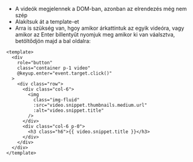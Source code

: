 - A videók megjelennek a DOM-ban, azonban az elrendezés még nem szép
- Alakítsuk át a template-et
- Arra is szükség van, hgoy amikor árkattintuk az egyik videóra, vagy amikor az Enter billentyűt nyomjuk meg amikor ki van váalsztva, betöltődjön majd a bal oldalra:

```vue
<template>
  <div
    role="button"
    class="container p-1 video"
    @keyup.enter="event.target.click()"
  >
    <div class="row">
      <div class="col-6">
        <img
          class="img-fluid"
          :src="video.snippet.thumbnails.medium.url"
          :alt="video.snippet.title"
        />
      </div>
      <div class="col-6 p-0">
        <h3 class="h6">{{ video.snippet.title }}</h3>
      </div>
    </div>
  </div>
</template>
```
